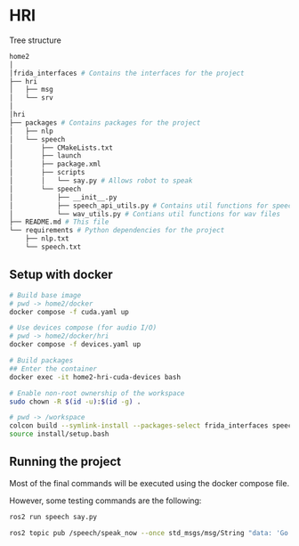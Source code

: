 # HRI

Tree structure

```bash
home2
│
│frida_interfaces # Contains the interfaces for the project
├── hri
│   ├── msg
│   └── srv
│
│hri
├── packages # Contains packages for the project
│   ├── nlp
│   └── speech
│       ├── CMakeLists.txt
│       ├── launch
│       ├── package.xml
│       ├── scripts
│       │   └── say.py # Allows robot to speak
│       └── speech
│           ├── __init__.py
│           ├── speech_api_utils.py # Contains util functions for speech
│           └── wav_utils.py # Contians util functions for wav files
├── README.md # This file
└── requirements # Python dependencies for the project
    ├── nlp.txt
    └── speech.txt
```

## Setup with docker

```bash
# Build base image
# pwd -> home2/docker
docker compose -f cuda.yaml up

# Use devices compose (for audio I/O)
# pwd -> home2/docker/hri
docker compose -f devices.yaml up

# Build packages
## Enter the container
docker exec -it home2-hri-cuda-devices bash

# Enable non-root ownership of the workspace
sudo chown -R $(id -u):$(id -g) .

# pwd -> /workspace
colcon build --symlink-install --packages-select frida_interfaces speech
source install/setup.bash
```

## Running the project

Most of the final commands will be executed using the docker compose file.

However, some testing commands are the following:

```bash
ros2 run speech say.py

ros2 topic pub /speech/speak_now --once std_msgs/msg/String "data: 'Go to the kitchen and grab cookies'"
```
